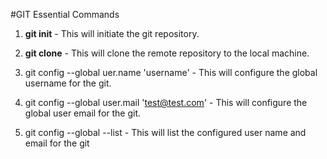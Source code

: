 #GIT Essential Commands
1. **git init** - 
      This will initiate the git repository. 
      
2. **git clone** - 
     This will clone the remote repository to the local machine.
     
3. git config --global uer.name 'username' - 
    This will configure the global username for the git.

4. git config --global user.mail 'test@test.com' - 
    This will configure the global user email for the git.
    
5. git config --global --list -
    This will list the configured user name and email for the git
